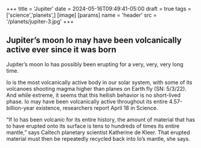 +++
title = 'Jupiter'
date = 2024-05-16T09:49:41-05:00
draft = true
tags = ['science','planets',]
[image]
  [params]
    name = 'header'
    src = '/planets/jupiter-3.jpg'
+++

## Jupiter’s moon Io may have been volcanically active ever since it was born

<!-- [Mars Canyon ](/planets/jupiter-3.jpg) -->

Jupiter’s moon Io has possibly been erupting for a very, very, very long time.

Io is the most volcanically active body in our solar system, with some of its volcanoes shooting magma higher than planes on Earth fly (SN: 5/3/22). And while extreme, it seems that this hellish behavior is no short-lived phase. Io may have been volcanically active throughout its entire 4.57-billion-year existence, researchers report April 18 in Science.

“If Io has been volcanic for its entire history, the amount of material that has to have erupted onto its surface is tens to hundreds of times its entire mantle,” says Caltech planetary scientist Katherine de Kleer. That erupted material must then be repeatedly recycled back into Io’s mantle, she says.